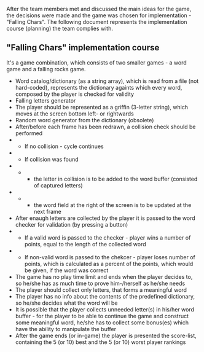 After the team members met and discussed the main ideas for the game, the decisions were made and the game was chosen for implementation - "Falling Chars". The following document represents the implementation course (planning) the team complies with.

## "Falling Chars" implementation course
It's a game combination, which consists of two smaller games - a word game and a falling rocks game.

- Word catalog/dictionary (as a string array), which is read from a file (not hard-coded), represents the dictionary againts which every word, composed by the player is checked for validity
- Falling letters generator
- The player should be represented as a griffin (3-letter string), which moves at the screen bottom left- or rightwards
- Random word generator from the dictionary (obsolete)
- After/before each frame has been redrawn, a collision check should be performed
- - If no collision - cycle continues
- - If collision was found
- - - the letter in collision is to be added to the word buffer (consisted of captured letters)
- - - the word field at the right of the screen is to be updated at the next frame
- After enaugh letters are collected by the player it is passed to the word checker for validation (by pressing a button)
- - If a valid word is passed to the checker - player wins a number of points, equal to the length of the collected word
- - If non-valid word is passed to the chekcer - player loses number of points, which is calculated as a percent of the points, which would be given, if the word was correct
- The game has no play time limit and ends when the player decides to, so he/she has as much time to prove him-/herself as he/she needs
- The player should collect only letters, that forms a meaningful word
- The player has no info about the contents of the predefined dictionary, so he/she decides what the word will be
- It is possible that the player collects unneeded letter(s) in his/her word buffer - for the player to be able to continue the game and construct some meaningful word, he/she has to collect some bonus(es) which have the ability to manipulate the buffer
- After the game ends (or in-game) the player is presented the score-list, containing the 5 (or 10) best and the 5 (or 10) worst player rankings